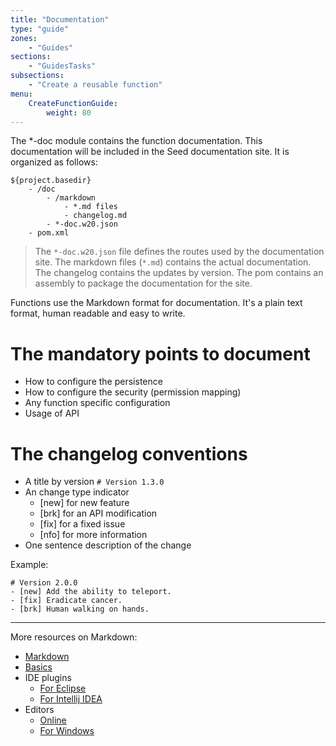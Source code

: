 ```yaml
---
title: "Documentation"
type: "guide"
zones:
    - "Guides"
sections:
    - "GuidesTasks"
subsections:
    - "Create a reusable function"
menu:
    CreateFunctionGuide:
        weight: 80
---
```


The *-doc module contains the function documentation. This documentation will be included in the Seed documentation site. It is organized as follows:

    ${project.basedir}
        - /doc
            - /markdown
                - *.md files
                - changelog.md
            - *-doc.w20.json
        - pom.xml

> The `*-doc.w20.json` file defines the routes used by the documentation site. The markdown files (`*.md`) contains the actual documentation. The changelog contains the updates by version. The pom contains an assembly to package the documentation for the site.

Functions use the Markdown format for documentation. It's a plain text format, human readable and easy to write.

# The mandatory points to document

- How to configure the persistence
- How to configure the security (permission mapping)
- Any function specific configuration
- Usage of API

# The changelog conventions

- A title by version `# Version 1.3.0`
- An change type indicator
    - [new] for new feature
    - [brk] for an API modification
    - [fix] for a fixed issue
    - [nfo] for more information
- One sentence description of the change

Example:

    # Version 2.0.0
    - [new] Add the ability to teleport.
    - [fix] Eradicate cancer.
    - [brk] Human walking on hands.


---

More resources on Markdown:

- [Markdown](http://en.wikipedia.org/wiki/Markdown)
- [Basics](https://help.github.com/articles/markdown-basics)
- IDE plugins
    - [For Eclipse](http://marketplace.eclipse.org/content/markdown-text-editor#.U7vjJfm9bg4)
    - [For Intellij IDEA](http://plugins.jetbrains.com/plugin/5970?pr=idea)
- Editors
    - [Online](https://stackedit.io/)
    - [For Windows](http://markdownpad.com/)

